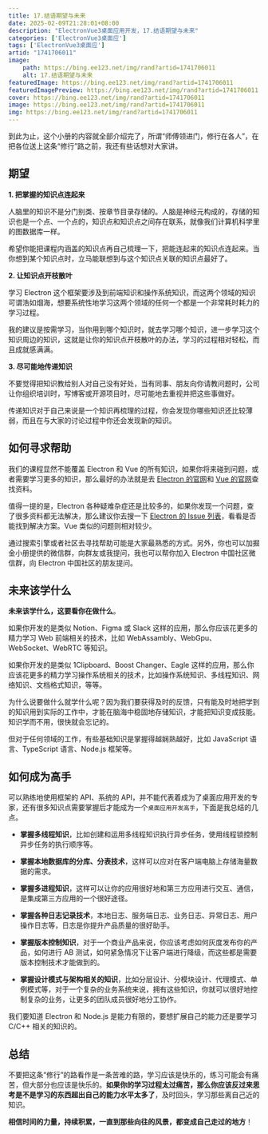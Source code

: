 ```yaml
---
title: 17.结语期望与未来
date: 2025-02-09T21:28:01+08:00
description: "ElectronVue3桌面应用开发，17.结语期望与未来"
categories: ['ElectronVue3桌面应']
tags: ['ElectronVue3桌面应']
artid: "1741706011"
image:
    path: https://bing.ee123.net/img/rand?artid=1741706011
    alt: 17.结语期望与未来
featuredImage: https://bing.ee123.net/img/rand?artid=1741706011
featuredImagePreview: https://bing.ee123.net/img/rand?artid=1741706011
cover: https://bing.ee123.net/img/rand?artid=1741706011
image: https://bing.ee123.net/img/rand?artid=1741706011
img: https://bing.ee123.net/img/rand?artid=1741706011
---
```


到此为止，这个小册的内容就全部介绍完了，所谓“师傅领进门，修行在各人”，在把各位送上这条“修行”路之前，我还有些话想对大家讲。

## 期望

**1. 把掌握的知识点连起来**

人脑里的知识不是分门别类、按章节目录存储的。人脑是神经元构成的，存储的知识也是一个点、一个点的，知识点和知识点之间存在联系，就像我们计算机科学里的图数据库一样。

希望你能把课程内涵盖的知识点再自己梳理一下，把能连起来的知识点连起来。当你想到某个知识点时，立马能联想到与这个知识点关联的知识点最好了。

**2. 让知识点开枝散叶**

学习 Electron 这个框架要涉及到前端知识和操作系统知识，而这两个领域的知识可谓浩如烟海，想要系统性地学习这两个领域的任何一个都是一个非常耗时耗力的学习过程。

我的建议是按需学习，当你用到哪个知识时，就去学习哪个知识，进一步学习这个知识周边的知识，这就是让你的知识点开枝散叶的办法，学习的过程相对轻松，而且成就感满满。

**3. 尽可能地传递知识**

不要觉得把知识教给别人对自己没有好处，当有同事、朋友向你请教问题时，公司让你组织培训时，写博客或开源项目时，尽可能地去重视并把这些事做好。

传递知识对于自己来说是一个知识再梳理的过程，你会发现你哪些知识还比较薄弱，而且在与大家的讨论过程中你还会发现新的知识。

## 如何寻求帮助

我们的课程显然不能覆盖 Electron 和 Vue 的所有知识，如果你将来碰到问题，或者需要学习更多的知识，那么最好的办法就是去 [Electron 的官网](https://www.electronjs.org/)和 [Vue 的官网](https://vuejs.org/)查找资料。

值得一提的是，Electron 各种疑难杂症还是比较多的，如果你发现一个问题，查了很多资料都无法解决，那么建议你去搜一下 [Electron 的 Issue 列表](https://github.com/electron/electron/issues)，看看是否能找到解决方案。Vue 类似的问题则相对较少。

通过搜索引擎或者社区去寻找帮助可能是大家最熟悉的方式。另外，你也可以加掘金小册提供的微信群，向群友或我提问，我也可以帮你加入 Electron 中国社区微信群，向 Electron 中国社区的朋友提问。

## 未来该学什么

**未来该学什么，这要看你在做什么**。

如果你开发的是类似 Notion、Figma 或 Slack 这样的应用，那么你应该花更多的精力学习 Web 前端相关的技术，比如 WebAssambly、WebGpu、WebSocket、WebRTC 等知识。

如果你开发的是类似 1Clipboard、Boost Changer、Eagle 这样的应用，那么你应该花更多的精力学习操作系统相关的技术，比如操作系统知识、多线程知识、网络知识、文档格式知识，等等。

为什么说要做什么就学什么呢？因为我们要获得及时的反馈，只有能及时地把学到的知识用到实际的工作中，才能在脑海中稳固地存储知识，才能把知识变成技能。知识学而不用，很快就会忘记的。

但对于任何领域的工作，有些基础知识是掌握得越娴熟越好，比如 JavaScript 语言、TypeScript 语言、Node.js 框架等。

## 如何成为高手

可以熟练地使用框架的 API、系统的 API，并不能代表着成为了桌面应用开发的专家，还有很多知识点需要掌握后才能成为一个`桌面应用开发高手`，下面是我总结的几点。

- **掌握多线程知识**，比如创建和运用多线程知识执行异步任务，使用线程锁控制异步任务的执行顺序等。

- **掌握本地数据库的分库、分表技术**，这样可以应对在客户端电脑上存储海量数据的需求。
- **掌握多进程知识**，这样可以让你的应用很好地和第三方应用进行交互、通信，是集成第三方应用的一个很好途径。
- **掌握各种日志记录技术**，本地日志、服务端日志、业务日志、异常日志、用户操作日志等，日志是你提升产品质量的很好助手。
- **掌握版本控制知识**，对于一个商业产品来说，你应该考虑如何灰度发布你的产品，如何进行 AB 测试，如何紧急情况下让客户端进行降级，而这些都是需要版本控制技术才能做到的。
- **掌握设计模式与架构相关的知识**，比如分层设计、分模块设计、代理模式、单例模式等，对于一个复杂的业务系统来说，拥有这些知识，你就可以很好地控制复杂的业务，让更多的团队成员很好地分工协作。

我们要知道 Electron 和 Node.js 是能力有限的，要想扩展自己的能力还是要学习 C/C++ 相关的知识的。

## 总结

不要把这条“修行”的路看作是一条苦难的路，学习应该是快乐的，练习可能会有痛苦，但大部分也应该是快乐的。**如果你的学习过程太过痛苦，那么你应该反过来思考是不是学习的东西超出自己的能力水平太多了**，及时回头，学习那些离自己近的知识。

**相信时间的力量，持续积累，一直到那些向往的风景，都变成自己走过的地方**！
